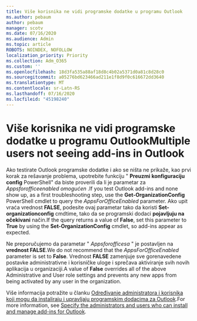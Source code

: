 ```yaml
---
title: Više korisnika ne vidi programske dodatke u programu Outlook
ms.author: pebaum
author: pebaum
manager: scotv
ms.date: 07/16/2020
ms.audience: Admin
ms.topic: article
ROBOTS: NOINDEX, NOFOLLOW
localization_priority: Priority
ms.collection: Adm_O365
ms.custom: ''
ms.openlocfilehash: 18d3fa535a88af18d8c4b02a5371d0a81c8d28c0
ms.sourcegitcommit: a05276bd623466ad211e1f8d9f0c616672dd3640
ms.translationtype: MT
ms.contentlocale: sr-Latn-RS
ms.lasthandoff: 07/16/2020
ms.locfileid: "45198240"
---
```

# <a name="multiple-users-not-seeing-add-ins-in-outlook"></a><span data-ttu-id="409a9-102">Više korisnika ne vidi programske dodatke u programu Outlook</span><span class="sxs-lookup"><span data-stu-id="409a9-102">Multiple users not seeing add-ins in Outlook</span></span>

<span data-ttu-id="409a9-103">Ako testirate Outlook programske dodatke i ako se ništa ne prikaže, kao prvi korak za rešavanje problema, upotrebite funkciju " **Preuzmi konfiguraciju config** PowerShell" da biste proverili da li je parametar za _Appsforofficeenabled omogućen_ .</span><span class="sxs-lookup"><span data-stu-id="409a9-103">If you test Outlook add-ins and none show up, as a first troubleshooting step, use the **Get-OrganizationConfig** PowerShell cmdlet to query the _AppsForOfficeEnabled_ parameter.</span></span> <span data-ttu-id="409a9-104">Ako upit vraća vrednost **FALSE**, podesite ovaj parametar tako da koristi **Set-organizationconfig** cmdtime, tako da se programski dodaci **pojavljuju na očekivani** način.</span><span class="sxs-lookup"><span data-stu-id="409a9-104">If the query returns a value of **False**, set this parameter to **True** by using the **Set-OrganizationConfig** cmdlet, so add-ins appear as expected.</span></span>

<span data-ttu-id="409a9-105">Ne preporučujemo da parametar " _Appsforofficesa_ " je postavljen na **vrednost FALSE**.</span><span class="sxs-lookup"><span data-stu-id="409a9-105">We do not recommend that the _AppsForOfficeEnabled_ parameter is set to **False**.</span></span> <span data-ttu-id="409a9-106">Vrednost **FALSE** zamenjuje sve gorenavedene postavke administrativne i korisničke uloge i sprečava aktiviranje svih novih aplikacija u organizaciji.</span><span class="sxs-lookup"><span data-stu-id="409a9-106">A value of **False** overrides all of the above Administrative and User role settings and prevents any new apps from being activated by any user in the organization.</span></span>

<span data-ttu-id="409a9-107">Više informacija potražite u članku [Određivanje administratora i korisnika koji mogu da instaliraju i upravljaju programskim dodacima za Outlook](https://docs.microsoft.com/exchange/clients-and-mobile-in-exchange-online/add-ins-for-outlook/specify-who-can-install-and-manage-add-ins#user-roles).</span><span class="sxs-lookup"><span data-stu-id="409a9-107">For more information, see [Specify the administrators and users who can install and manage add-ins for Outlook](https://docs.microsoft.com/exchange/clients-and-mobile-in-exchange-online/add-ins-for-outlook/specify-who-can-install-and-manage-add-ins#user-roles).</span></span>